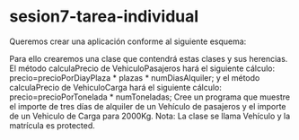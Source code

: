 # sesion7-tarea-individual
Queremos crear una aplicación conforme al siguiente esquema:
 
Para ello crearemos una clase que contendrá estas clases y sus herencias. El método calculaPrecio de VehiculoPasajeros hará el siguiente cálculo:
precio=precioPorDiayPlaza * plazas * numDiasAlquiler;
y el método calculaPrecio de VehiculoCarga hará el siguiente cálculo:
precio=precioPorTonelada * numToneladas;
Cree un programa que muestre el importe de tres días de alquiler de un Vehículo de pasajeros y el importe de un Vehiculo de Carga para 2000Kg.
Nota: La clase se llama Vehículo y la matrícula es protected.
